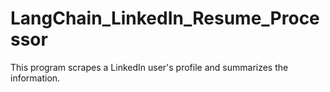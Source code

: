# LangChain_LinkedIn_Resume_Processor
This program scrapes a LinkedIn user's profile and summarizes the information.
